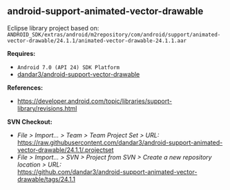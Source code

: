 ## android-support-animated-vector-drawable

Eclipse library project based on:<br/>
`ANDROID_SDK/extras/android/m2repository/com/android/support/animated-vector-drawable/24.1.1/animated-vector-drawable-24.1.1.aar`

**Requires:**
- `Android 7.0 (API 24) SDK Platform`
- [dandar3/android-support-vector-drawable](https://github.com/dandar3/android-support-vector-drawable)

**References:**
- https://developer.android.com/topic/libraries/support-library/revisions.html

**SVN Checkout:**
- _File > Import... > Team > Team Project Set > URL:_<br/>
  https://raw.githubusercontent.com/dandar3/android-support-animated-vector-drawable/24.1.1/.projectset
- _File > Import... > SVN > Project from SVN > Create a new repository location > URL:_<br/>
  https://github.com/dandar3/android-support-animated-vector-drawable/tags/24.1.1